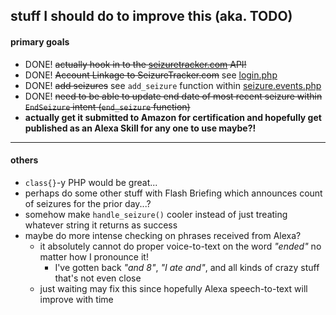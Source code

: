 ## stuff I should do to improve this (aka. TODO)

#### primary goals

* DONE! ~~actually hook in to the [seizuretracker.com](https://seizuretracker.com/) API!~~
* DONE! ~~Account Linkage to SeizureTracker.com~~ see [login.php](login.php)
* DONE! ~~add seizures~~ see `add_seizure` function within [seizure.events.php](seizure.events.php)
* DONE! ~~need to be able to update end date of most recent seizure within `EndSeizure` intent (`end_seizure` function)~~
* **actually get it submitted to Amazon for certification and hopefully get published as an Alexa Skill for any one to use maybe?!**

---

#### others

* `class{}`-y PHP would be great...
* perhaps do some other stuff with Flash Briefing which announces count of seizures for the prior day...?
*  somehow make `handle_seizure()` cooler instead of just treating whatever string it returns as success
* maybe do more intense checking on phrases received from Alexa?
  - it absolutely cannot do proper voice-to-text on the word *"ended"* no matter how I pronounce it!
      * I've gotten back *"and 8"*, *"I ate and"*, and all kinds of crazy stuff that's not even close
  - just waiting may fix this since hopefully Alexa speech-to-text will improve with time

